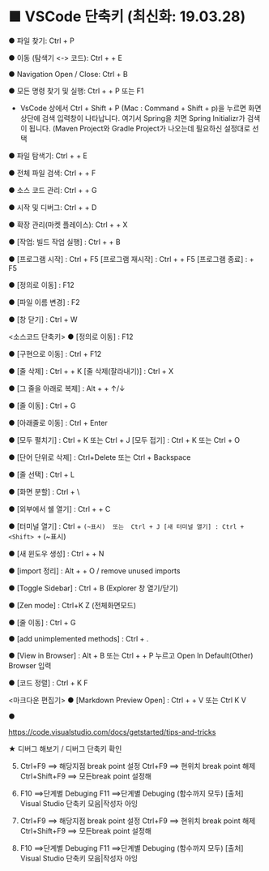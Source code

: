 # ■ VSCode 단축키 (최신화: 19.03.28)


● 파일 찾기: Ctrl + P

● 이동 (탐색기 <-> 코드): Ctrl + <Shift> + E

● Navigation Open / Close: Ctrl + B

● 모든 명령 찾기 및 실행: Ctrl + <Shift> + P  또는  F1
  * VsCode 상에서 Ctrl + Shift + P (Mac : Command + Shift + p)을 누르면 화면 상단에 검색 입력창이 나타납니다.
   여기서 Spring을 치면 Spring Initializr가 검색이 됩니다.
   (Maven Project와 Gradle Project가 나오는데 필요하신 설정대로 선택

● 파일 탐색기: Ctrl + <Shift> + E

● 전체 파일 검색: Ctrl + <Shift> + F

● 소스 코드 관리: Ctrl + <Shift> + G

● 시작 및 디버그: Ctrl + <Shift> + D

● 확장 관리(마켓 플레이스): Ctrl + <Shift> + X

● [작업: 빌드 작업 실행] : Ctrl + <Shift> + B

● [프로그램 시작] : Ctrl + F5
    [프로그램 재시작] : Ctrl + <Shift> + F5
    [프로그램 종료] : <Shift> + F5

● [정의로 이동] : F12

● [파일 이름 변경] : F2

● [창 닫기] : Ctrl + W


<소스코드 단축키>
● [정의로 이동] : F12

● [구현으로 이동] : Ctrl + F12

● [줄 삭제] : Ctrl + <Shift> + K
    [줄 삭제(잘라내기)] : Ctrl + X

● [그 줄을 아래로 복제] : Alt + <Shift> + ↑/↓

● [줄 이동] : Ctrl + G

● [아래줄로 이동] : Ctrl + Enter

● [모두 펼치기] : Ctrl + K 또는 Ctrl + J
    [모두 접기] : Ctrl + K 또는 Ctrl + O

● [단어 단위로 삭제] : Ctrl+Delete  또는  Ctrl + Backspace

● [줄 선택] : Ctrl + L


● [화면 분할] : Ctrl + \

● [외부에서 쉘 열기] : Ctrl + <Shift> + C

● [터미널 열기] : Ctrl + ` (~표시)  또는  Ctrl + J
    [새 터미널 열기] : Ctrl + <Shift> + ` (~표시)

● [새 윈도우 생성] : Ctrl + <Shift> + N

● [import 정리] : Alt + <Shift> + O
    / remove unused imports

● [Toggle Sidebar] : Ctrl + B
    (Explorer 창 열기/닫기)

● [Zen mode] : Ctrl+K Z
    (전체화면모드)

● [줄 이동] : Ctrl + G

● [add unimplemented methods] : Ctrl + .

● [View in Browser] : Alt + B
                           또는 Ctrl + <Shift> + P 누르고 Open In Default(Other) Browser 입력

● [코드 정렬] : Ctrl + K F


<마크다운 편집기>
● [Markdown Preview Open] : Ctrl + <Shift> + V  또는  Ctrl K V

● 


https://code.visualstudio.com/docs/getstarted/tips-and-tricks















★ 디버그 해보기 / 디버그 단축키 확인

5. Ctrl+F9 ==> 해당지점 break point 설정
   Ctrl+F9 ==> 현위치 break point 해제
        Ctrl+Shift+F9 ==> 모든break point 설정해
6.  F10 ==>단계별 Debuging 
 F11 ==>단계별 Debuging (함수까지 모두)
[출처] Visual Studio 단축키 모음|작성자 아잉



5. Ctrl+F9 ==> 해당지점 break point 설정
   Ctrl+F9 ==> 현위치 break point 해제
        Ctrl+Shift+F9 ==> 모든break point 설정해
6.  F10 ==>단계별 Debuging 
 F11 ==>단계별 Debuging (함수까지 모두)
[출처] Visual Studio 단축키 모음|작성자 아잉
